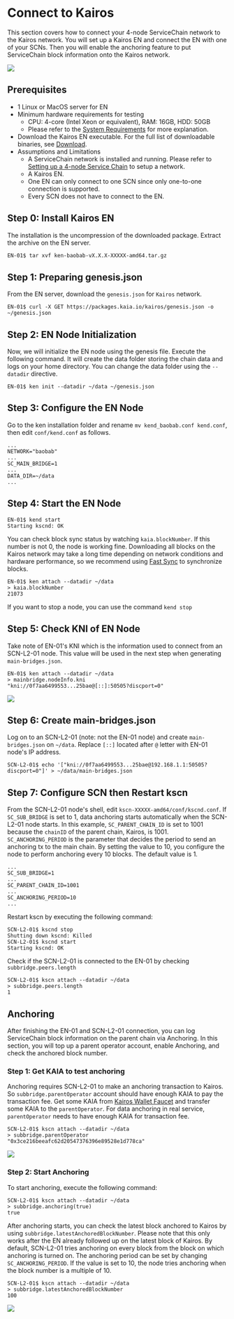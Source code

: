 # Connect to Kairos

This section covers how to connect your 4-node ServiceChain network to the Kairos network.
You will set up a Kairos EN and connect the EN with one of your SCNs. Then you will enable the anchoring feature to put ServiceChain block information onto the Kairos network.

![](/img/nodes/sc-en-scn-arch.png)

## Prerequisites <a id="prerequisites"></a>

- 1 Linux or MacOS server for EN
- Minimum hardware requirements for testing
  - CPU: 4-core (Intel Xeon or equivalent), RAM: 16GB, HDD: 50GB
  - Please refer to the [System Requirements](../system-requirements.md) for more explanation.
- Download the Kairos EN executable. For the full list of downloadable binaries, see [Download](../../downloads/downloads.md).
- Assumptions and Limitations
  - A ServiceChain network is installed and running. Please refer to [Setting up a 4-node Service Chain](4nodes-setup-guide.md) to setup a network.
  - A Kairos EN.
  - One EN can only connect to one SCN since only one-to-one connection is supported.
  - Every SCN does not have to connect to the EN.

## Step 0: Install Kairos EN <a id="install-kairos-en"></a>

The installation is the uncompression of the downloaded package. Extract the archive on the EN server.

```bash
EN-01$ tar xvf ken-baobab-vX.X.X-XXXXX-amd64.tar.gz
```

## Step 1: Preparing genesis.json <a id="step-1-preparing-genesis-json"></a>

From the EN server, download the `genesis.json` for `Kairos` network.

```
EN-01$ curl -X GET https://packages.kaia.io/kairos/genesis.json -o ~/genesis.json
```

## Step 2: EN Node Initialization <a id="step-2-en-node-initialization"></a>

Now, we will initialize the EN node using the genesis file. Execute the following command.
It will create the data folder storing the chain data and logs on your home directory.
You can change the data folder using the `--datadir` directive.

```
EN-01$ ken init --datadir ~/data ~/genesis.json
```

## Step 3: Configure the EN Node <a id="step-3-configure-the-en-node"></a>

Go to the ken installation folder and rename `mv kend_baobab.conf kend.conf`, then edit `conf/kend.conf` as follows.

```
...
NETWORK="baobab"
...
SC_MAIN_BRIDGE=1
...
DATA_DIR=~/data
...
```

## Step 4: Start the EN Node <a id="step-4-start-the-en-node"></a>

```
EN-01$ kend start
Starting kscnd: OK
```

You can check block sync status by watching `kaia.blockNumber`. If this number is not 0, the node is working fine. Downloading all blocks on the Kairos network may take a long time depending on network conditions and hardware performance, so we recommend using [Fast Sync](../../endpoint-node/install-endpoint-nodes.md#fast-sync-optional) to synchronize blocks.

```
EN-01$ ken attach --datadir ~/data
> kaia.blockNumber
21073
```

If you want to stop a node, you can use the command `kend stop`

## Step 5: Check KNI of EN Node <a id="step-5-check-kni-of-en-node"></a>

Take note of EN-01's KNI which is the information used to connect from an SCN-L2-01 node. This value will be used in the next step when generating `main-bridges.json`.

```
EN-01$ ken attach --datadir ~/data
> mainbridge.nodeInfo.kni
"kni://0f7aa6499553...25bae@[::]:50505?discport=0"
```

![](/img/nodes/sc-en-scn-nodeInfo.png)

## Step 6: Create main-bridges.json <a id="step-6-create-main-bridges-json"></a>

Log on to an SCN-L2-01 (note: not the EN-01 node) and create `main-bridges.json` on `~/data`. Replace `[::]` located after `@` letter with EN-01 node's IP address.

```
SCN-L2-01$ echo '["kni://0f7aa6499553...25bae@192.168.1.1:50505?discport=0"]' > ~/data/main-bridges.json
```

## Step 7: Configure SCN then Restart kscn <a id="step-7-configure-scn-then-restart-kscn"></a>

From the SCN-L2-01 node's shell, edit `kscn-XXXXX-amd64/conf/kscnd.conf`.
If `SC_SUB_BRIDGE` is set to 1, data anchoring starts automatically when the SCN-L2-01 node starts. In this example, `SC_PARENT_CHAIN_ID` is set to 1001 because the `chainID` of the parent chain, Kairos, is 1001.
`SC_ANCHORING_PERIOD` is the parameter that decides the period to send an anchoring tx to the main chain. By setting the value to 10, you configure the node to perform anchoring every 10 blocks. The default value is 1.

```
...
SC_SUB_BRIDGE=1
...
SC_PARENT_CHAIN_ID=1001
...
SC_ANCHORING_PERIOD=10
...
```

Restart kscn by executing the following command:

```
SCN-L2-01$ kscnd stop
Shutting down kscnd: Killed
SCN-L2-01$ kscnd start
Starting kscnd: OK
```

Check if the SCN-L2-01 is connected to the EN-01 by checking `subbridge.peers.length`

```
SCN-L2-01$ kscn attach --datadir ~/data
> subbridge.peers.length
1
```

## Anchoring  <a id="anchoring"></a>

After finishing the EN-01 and SCN-L2-01 connection, you can log ServiceChain block information on the parent chain via Anchoring.
In this section, you will top up a parent operator account, enable Anchoring, and check the anchored block number.

### Step 1: Get KAIA to test anchoring <a id="step-1-get-kaia-to-test-anchoring"></a>

Anchoring requires SCN-L2-01 to make an anchoring transaction to Kairos. So `subbridge.parentOperator` account should have enough KAIA to pay the transaction fee. Get some KAIA from [Kairos Wallet Faucet](https://baobab.wallet.klaytn.foundation/) and transfer some KAIA to the `parentOperator`. For data anchoring in real service, `parentOperator` needs to have enough KAIA for transaction fee.

```
SCN-L2-01$ kscn attach --datadir ~/data
> subbridge.parentOperator
"0x3ce216beeafc62d20547376396e89528e1d778ca"
```

![](/img/nodes/sc-en-scn-faucet.png)

### Step 2: Start Anchoring <a id="step-2-start-anchoring"></a>

To start anchoring, execute the following command:

```
SCN-L2-01$ kscn attach --datadir ~/data
> subbridge.anchoring(true)
true
```

After anchoring starts, you can check the latest block anchored to Kairos by using `subbridge.latestAnchoredBlockNumber`. Please note that this only works after the EN already followed up on the latest block of Kairos. By default, SCN-L2-01 tries anchoring on every block from the block on which anchoring is turned on. The anchoring period can be set by changing `SC_ANCHORING_PERIOD`. If the value is set to 10, the node tries anchoring when the block number is a multiple of 10.

```
SCN-L2-01$ kscn attach --datadir ~/data
> subbridge.latestAnchoredBlockNumber
100
```

![](/img/nodes/sc-en-scn-anchoring.png)
